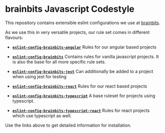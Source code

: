 # brainbits Javascript Codestyle

This repository contains extensible eslint configurations we use at [brainbits](https://www.brainbits.net).

As we use this in very versatile projects, our rule set comes in different flavours:

- [**`eslint-config-brainbits-angular`**](./packages/angular/README.md)
  Rules for our angular based projects

- [**`eslint-config-brainbits`**](./packages/base/README.md)
  Contains rules for vanilla javascript projects. It is also the base for all more specific rule sets.

- [**`eslint-config-brainbits-jest`**](./packages/jest/README.md)
  Can additionally be added to a project when using jest for testing

- [**`eslint-config-brainbits-react`**](./packages/react/README.md)
  Rules for our react based projects

- [**`eslint-config-brainbits-typescript`**](./packages/typescript/README.md)
  A base ruleset for projects using typescript.

- [**`eslint-config-brainbits-typescript-react`**](./packages/typescript-react/README.md)
  Rules for react projects which use typescript as well.

Use the links above to get detailed information for installation.
